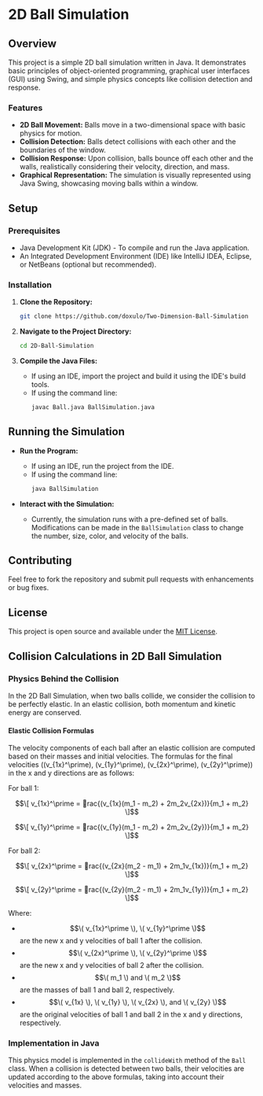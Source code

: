 
# 2D Ball Simulation

## Overview

This project is a simple 2D ball simulation written in Java. It demonstrates basic principles of object-oriented programming, graphical user interfaces (GUI) using Swing, and simple physics concepts like collision detection and response.

### Features

- **2D Ball Movement:** Balls move in a two-dimensional space with basic physics for motion.
- **Collision Detection:** Balls detect collisions with each other and the boundaries of the window.
- **Collision Response:** Upon collision, balls bounce off each other and the walls, realistically considering their velocity, direction, and mass.
- **Graphical Representation:** The simulation is visually represented using Java Swing, showcasing moving balls within a window.

## Setup

### Prerequisites

- Java Development Kit (JDK) - To compile and run the Java application.
- An Integrated Development Environment (IDE) like IntelliJ IDEA, Eclipse, or NetBeans (optional but recommended).

### Installation

1. **Clone the Repository:**
   ```bash
   git clone https://github.com/doxulo/Two-Dimension-Ball-Simulation
   ```

2. **Navigate to the Project Directory:**
   ```bash
   cd 2D-Ball-Simulation
   ```

3. **Compile the Java Files:**
   - If using an IDE, import the project and build it using the IDE's build tools.
   - If using the command line:
     ```bash
     javac Ball.java BallSimulation.java
     ```

## Running the Simulation

- **Run the Program:**
  - If using an IDE, run the project from the IDE.
  - If using the command line:
    ```bash
    java BallSimulation
    ```

- **Interact with the Simulation:**
  - Currently, the simulation runs with a pre-defined set of balls. Modifications can be made in the `BallSimulation` class to change the number, size, color, and velocity of the balls.

## Contributing

Feel free to fork the repository and submit pull requests with enhancements or bug fixes.

## License

This project is open source and available under the [MIT License](LICENSE).

## Collision Calculations in 2D Ball Simulation

### Physics Behind the Collision

In the 2D Ball Simulation, when two balls collide, we consider the collision to be perfectly elastic. In an elastic collision, both momentum and kinetic energy are conserved.

#### Elastic Collision Formulas

The velocity components of each ball after an elastic collision are computed based on their masses and initial velocities. The formulas for the final velocities (\(v_{1x}^\prime\), \(v_{1y}^\prime\), \(v_{2x}^\prime\), \(v_{2y}^\prime\)) in the x and y directions are as follows:

For ball 1:

$$\[
v_{1x}^\prime = rac{(v_{1x}(m_1 - m_2) + 2m_2v_{2x})}{m_1 + m_2}
\]$$

$$\[
v_{1y}^\prime = rac{(v_{1y}(m_1 - m_2) + 2m_2v_{2y})}{m_1 + m_2}
\]$$

For ball 2:

$$\[
v_{2x}^\prime = rac{(v_{2x}(m_2 - m_1) + 2m_1v_{1x})}{m_1 + m_2}
\]$$

$$\[
v_{2y}^\prime = rac{(v_{2y}(m_2 - m_1) + 2m_1v_{1y})}{m_1 + m_2}
\]$$

Where:
- $$\( v_{1x}^\prime \), \( v_{1y}^\prime \)$$ are the new x and y velocities of ball 1 after the collision.
- $$\( v_{2x}^\prime \), \( v_{2y}^\prime \)$$ are the new x and y velocities of ball 2 after the collision.
- $$\( m_1 \) and \( m_2 \)$$ are the masses of ball 1 and ball 2, respectively.
- $$\( v_{1x} \), \( v_{1y} \), \( v_{2x} \), and \( v_{2y} \)$$ are the original velocities of ball 1 and ball 2 in the x and y directions, respectively.

### Implementation in Java

This physics model is implemented in the `collideWith` method of the `Ball` class. When a collision is detected between two balls, their velocities are updated according to the above formulas, taking into account their velocities and masses. 
